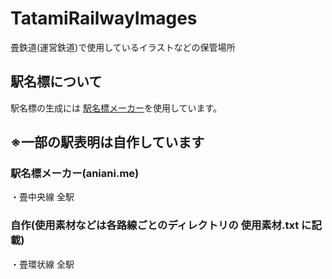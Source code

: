 # TatamiRailwayImages
畳鉄道(運営鉄道)で使用しているイラストなどの保管場所

## 駅名標について
駅名標の生成には [駅名標メーカー](http://aniani.me/station/?kind=jr_higashi2)を使用しています。

## ※一部の駅表明は自作しています
### 駅名標メーカー(aniani.me)
・畳中央線 全駅
### 自作(使用素材などは各路線ごとのディレクトリの 使用素材.txt に記載)
・畳環状線 全駅
